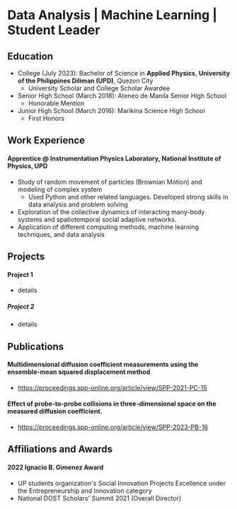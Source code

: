 # Data Analysis | Machine Learning | Student Leader


## Education
- College (July 2023): Bachelor of Science in **Applied Physics**, **University of the Philippines Diliman (UPD)**, Quezon City
  - University Scholar and College Scholar Awardee   
- Senior High School (March 2018): Ateneo de Manila Senior High School
  - Honorable Mention 
- Junior High School (March 2016): Marikina Science High School
  - First Honors   

## Work Experience
#### Apprentice @ Instrumentation Physics Laboratory, National Institute of Physics, UPD
- Study of random movement of particles (Brownian Motion) and modeling of complex system
  - Used Python and other related languages. Developed strong skills in data analysis and problem solving 
- Exploration of the collective dynamics of interacting many-body systems and spatiotemporal social adaptive networks.
- Application of different computing methods, machine learning techniques, and data analysis


## Projects
#### Project 1
- details

##### Project 2
- details


## Publications
#### Multidimensional diffusion coefficient measurements using the ensemble-mean squared displacement method
- https://proceedings.spp-online.org/article/view/SPP-2021-PC-15
  
#### Effect of probe-to-probe collisions in three-dimensional space on the measured diffusion coefficient.
- https://proceedings.spp-online.org/article/view/SPP-2023-PB-16


## Affiliations and Awards
#### 2022 Ignacio B. Gimenez Award 
- UP students organization's Social Innovation Projects Excellence under the Entrepreneurship and Innovation category
- National DOST Scholars' Summit 2021 (Overall Director)
